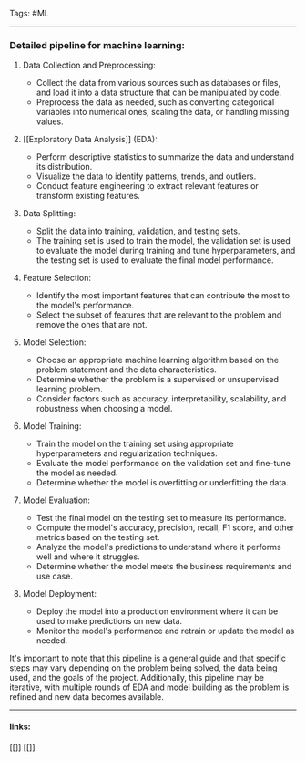 
Tags: #ML 

------------------------------------------

### Detailed pipeline for machine learning:


1.  Data Collection and Preprocessing:
    
    -   Collect the data from various sources such as databases or files, and load it into a data structure that can be manipulated by code.
    -   Preprocess the data as needed, such as converting categorical variables into numerical ones, scaling the data, or handling missing values.
2.  [[Exploratory Data Analysis]] (EDA):
    
    -   Perform descriptive statistics to summarize the data and understand its distribution.
    -   Visualize the data to identify patterns, trends, and outliers.
    -   Conduct feature engineering to extract relevant features or transform existing features.
3.  Data Splitting:
    
    -   Split the data into training, validation, and testing sets.
    -   The training set is used to train the model, the validation set is used to evaluate the model during training and tune hyperparameters, and the testing set is used to evaluate the final model performance.
4.  Feature Selection:
    
    -   Identify the most important features that can contribute the most to the model's performance.
    -   Select the subset of features that are relevant to the problem and remove the ones that are not.
5.  Model Selection:
    
    -   Choose an appropriate machine learning algorithm based on the problem statement and the data characteristics.
    -   Determine whether the problem is a supervised or unsupervised learning problem.
    -   Consider factors such as accuracy, interpretability, scalability, and robustness when choosing a model.
6.  Model Training:
    
    -   Train the model on the training set using appropriate hyperparameters and regularization techniques.
    -   Evaluate the model performance on the validation set and fine-tune the model as needed.
    -   Determine whether the model is overfitting or underfitting the data.
7.  Model Evaluation:
    
    -   Test the final model on the testing set to measure its performance.
    -   Compute the model's accuracy, precision, recall, F1 score, and other metrics based on the testing set.
    -   Analyze the model's predictions to understand where it performs well and where it struggles.
    -   Determine whether the model meets the business requirements and use case.
8.  Model Deployment:
    
    -   Deploy the model into a production environment where it can be used to make predictions on new data.
    -   Monitor the model's performance and retrain or update the model as needed.

It's important to note that this pipeline is a general guide and that specific steps may vary depending on the problem being solved, the data being used, and the goals of the project. Additionally, this pipeline may be iterative, with multiple rounds of EDA and model building as the problem is refined and new data becomes available.














---------------------
#### links:
[[]]
[[]]